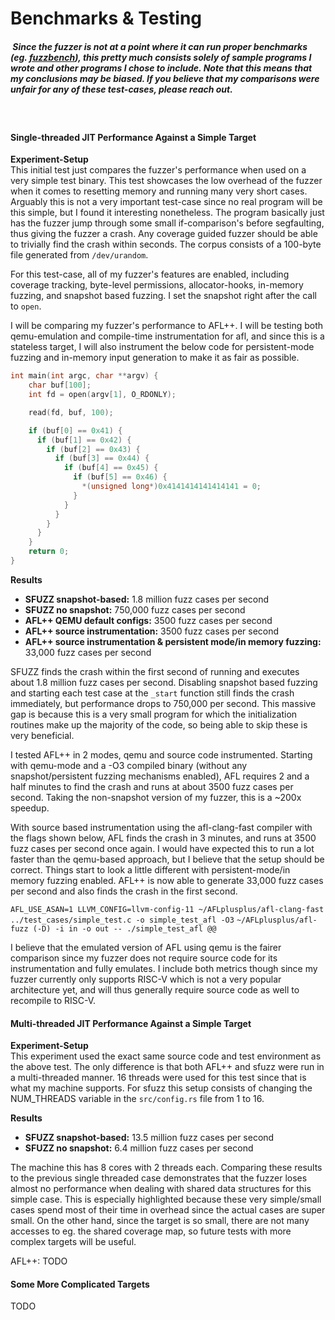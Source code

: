 # Benchmarks & Testing

##### &nbsp;Since the fuzzer is not at a point where it can run proper benchmarks (eg. [fuzzbench](https://google.github.io/fuzzbench/)), this pretty much consists solely of sample programs I wrote and other programs I chose to include. Note that this means that my conclusions may be biased. If you believe that my comparisons were unfair for any of these test-cases, please reach out.

<br>

#### Single-threaded JIT Performance Against a Simple Target

**Experiment-Setup**  
This initial test just compares the fuzzer's performance when used on a very simple test binary. This test showcases the low overhead of the fuzzer when it comes to resetting memory and running many very short cases. Arguably this is not a very important test-case since no real program will be this simple, but I found it interesting nonetheless. The program basically just has the fuzzer jump through some small if-comparison's before segfaulting, thus giving the fuzzer a crash. Any coverage guided fuzzer should be able to trivially find the crash within seconds. The corpus consists of a 100-byte file generated from `/dev/urandom`.

For this test-case, all of my fuzzer's features are enabled, including coverage tracking, byte-level permissions, allocator-hooks, in-memory fuzzing, and snapshot based fuzzing. I set the snapshot right after the call to `open`.

I will be comparing my fuzzer's performance to AFL++. I will be testing both qemu-emulation and compile-time instrumentation for afl, and since this is a stateless target, I will also instrument the below code for persistent-mode
fuzzing and in-memory input generation to make it as fair as possible.
```c
int main(int argc, char **argv) {
    char buf[100];
    int fd = open(argv[1], O_RDONLY);

    read(fd, buf, 100);

    if (buf[0] == 0x41) {
      if (buf[1] == 0x42) {
        if (buf[2] == 0x43) {
          if (buf[3] == 0x44) {
            if (buf[4] == 0x45) {
              if (buf[5] == 0x46) {
                *(unsigned long*)0x4141414141414141 = 0;
              }
            }
          }
        }
      }
    }
    return 0;
}
```

**Results**

- <b>SFUZZ snapshot-based:</b> 1.8 million fuzz cases per second
- <b>SFUZZ no snapshot:</b> 750,000 fuzz cases per second
- <b>AFL++ QEMU default configs:</b> 3500 fuzz cases per second
- <b>AFL++ source instrumentation:</b> 3500 fuzz cases per second
- <b>AFL++ source instrumentation & persistent mode/in memory fuzzing:</b> 33,000 fuzz cases per second

SFUZZ finds the crash within the first second of running and executes about 1.8 million fuzz cases per second. Disabling snapshot based fuzzing and starting each test case at the `_start` function still finds the crash immediately, but performance drops to 750,000 per second. This massive gap is because this is a very small program for which the initialization routines make up the majority of the code, so being able to skip these is very beneficial.

I tested AFL++ in 2 modes, qemu and source code instrumented. Starting with qemu-mode and a -O3 compiled binary (without any snapshot/persistent fuzzing mechanisms enabled), AFL requires 2 and a half minutes to find the crash and runs at about 3500 fuzz cases per second. Taking the non-snapshot version of my fuzzer, this is a \~200x speedup. 

With source based instrumentation using the afl-clang-fast compiler with the flags shown below, AFL finds the crash in 3 minutes, and runs at 3500 fuzz cases per second once again. I would have expected this to run a lot faster than the qemu-based approach, but I believe that the setup should be correct. Things start to look a little different with persistent-mode/in memory fuzzing enabled. AFL++ is now able to generate 33,000 fuzz cases per second and also finds the crash in the first second.

`AFL_USE_ASAN=1 LLVM_CONFIG=llvm-config-11 ~/AFLplusplus/afl-clang-fast ../test_cases/simple_test.c -o simple_test_afl -O3`
`~/AFLplusplus/afl-fuzz (-D) -i in -o out -- ./simple_test_afl @@`

I believe that the emulated version of AFL using qemu is the fairer comparison since my fuzzer does not require source code for its instrumentation and fully emulates. I include both metrics though since my fuzzer currently only supports RISC-V which is not a very popular architecture yet, and will thus generally require source code as well to recompile to RISC-V.

#### Multi-threaded JIT Performance Against a Simple Target
**Experiment-Setup**  
This experiment used the exact same source code and test environment as the above test. The only difference is that both AFL++ and sfuzz were run in a multi-threaded manner. 16 threads were used for this test since that is what my machine supports. For sfuzz this setup consists of changing the NUM_THREADS variable in the `src/config.rs` file from 1 to 16.

**Results**

- <b>SFUZZ snapshot-based:</b> 13.5 million fuzz cases per second
- <b>SFUZZ no snapshot:</b> 6.4 million fuzz cases per second

The machine this has 8 cores with 2 threads each. Comparing these results to the previous single threaded case demonstrates that the fuzzer loses almost no performance when dealing with shared data structures for this simple case. This is especially highlighted because these very simple/small cases spend most of their time in overhead since the actual cases are super small. On the other hand, since the target is so small, there are not many accesses to eg. the shared coverage map, so future tests with more complex targets will be useful.

AFL++: TODO

#### Some More Complicated Targets

TODO